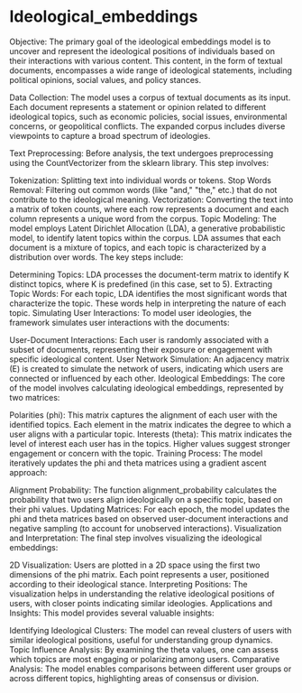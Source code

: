 # Ideological_embeddings

Objective:
The primary goal of the ideological embeddings model is to uncover and represent the ideological positions of individuals based on their interactions with various content. This content, in the form of textual documents, encompasses a wide range of ideological statements, including political opinions, social values, and policy stances.

Data Collection:
The model uses a corpus of textual documents as its input. Each document represents a statement or opinion related to different ideological topics, such as economic policies, social issues, environmental concerns, or geopolitical conflicts. The expanded corpus includes diverse viewpoints to capture a broad spectrum of ideologies.

Text Preprocessing:
Before analysis, the text undergoes preprocessing using the CountVectorizer from the sklearn library. This step involves:

Tokenization: Splitting text into individual words or tokens.
Stop Words Removal: Filtering out common words (like "and," "the," etc.) that do not contribute to the ideological meaning.
Vectorization: Converting the text into a matrix of token counts, where each row represents a document and each column represents a unique word from the corpus.
Topic Modeling:
The model employs Latent Dirichlet Allocation (LDA), a generative probabilistic model, to identify latent topics within the corpus. LDA assumes that each document is a mixture of topics, and each topic is characterized by a distribution over words. The key steps include:

Determining Topics: LDA processes the document-term matrix to identify K distinct topics, where K is predefined (in this case, set to 5).
Extracting Topic Words: For each topic, LDA identifies the most significant words that characterize the topic. These words help in interpreting the nature of each topic.
Simulating User Interactions:
To model user ideologies, the framework simulates user interactions with the documents:

User-Document Interactions: Each user is randomly associated with a subset of documents, representing their exposure or engagement with specific ideological content.
User Network Simulation: An adjacency matrix (E) is created to simulate the network of users, indicating which users are connected or influenced by each other.
Ideological Embeddings:
The core of the model involves calculating ideological embeddings, represented by two matrices:

Polarities (phi): This matrix captures the alignment of each user with the identified topics. Each element in the matrix indicates the degree to which a user aligns with a particular topic.
Interests (theta): This matrix indicates the level of interest each user has in the topics. Higher values suggest stronger engagement or concern with the topic.
Training Process:
The model iteratively updates the phi and theta matrices using a gradient ascent approach:

Alignment Probability: The function alignment_probability calculates the probability that two users align ideologically on a specific topic, based on their phi values.
Updating Matrices: For each epoch, the model updates the phi and theta matrices based on observed user-document interactions and negative sampling (to account for unobserved interactions).
Visualization and Interpretation:
The final step involves visualizing the ideological embeddings:

2D Visualization: Users are plotted in a 2D space using the first two dimensions of the phi matrix. Each point represents a user, positioned according to their ideological stance.
Interpreting Positions: The visualization helps in understanding the relative ideological positions of users, with closer points indicating similar ideologies.
Applications and Insights:
This model provides several valuable insights:

Identifying Ideological Clusters: The model can reveal clusters of users with similar ideological positions, useful for understanding group dynamics.
Topic Influence Analysis: By examining the theta values, one can assess which topics are most engaging or polarizing among users.
Comparative Analysis: The model enables comparisons between different user groups or across different topics, highlighting areas of consensus or division.
